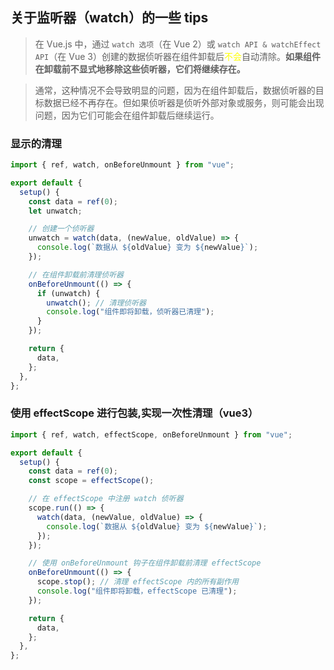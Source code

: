## 关于监听器（watch）的一些 tips

> 在 Vue.js 中，通过 `watch 选项`（在 Vue 2）或 `watch API & watchEffect API`（在 Vue 3）创建的数据侦听器在组件卸载后<font color=yellow>不会</font>自动清除。**如果组件在卸载前不显式地移除这些侦听器，它们将继续存在。**

> 通常，这种情况不会导致明显的问题，因为在组件卸载后，数据侦听器的目标数据已经不再存在。但如果侦听器是侦听外部对象或服务，则可能会出现问题，因为它们可能会在组件卸载后继续运行。

### 显示的清理

```js
import { ref, watch, onBeforeUnmount } from "vue";

export default {
  setup() {
    const data = ref(0);
    let unwatch;

    // 创建一个侦听器
    unwatch = watch(data, (newValue, oldValue) => {
      console.log(`数据从 ${oldValue} 变为 ${newValue}`);
    });

    // 在组件卸载前清理侦听器
    onBeforeUnmount(() => {
      if (unwatch) {
        unwatch(); // 清理侦听器
        console.log("组件即将卸载，侦听器已清理");
      }
    });

    return {
      data,
    };
  },
};
```

### 使用 effectScope 进行包装,实现一次性清理（vue3）

```js
import { ref, watch, effectScope, onBeforeUnmount } from "vue";

export default {
  setup() {
    const data = ref(0);
    const scope = effectScope();

    // 在 effectScope 中注册 watch 侦听器
    scope.run(() => {
      watch(data, (newValue, oldValue) => {
        console.log(`数据从 ${oldValue} 变为 ${newValue}`);
      });
    });

    // 使用 onBeforeUnmount 钩子在组件卸载前清理 effectScope
    onBeforeUnmount(() => {
      scope.stop(); // 清理 effectScope 内的所有副作用
      console.log("组件即将卸载，effectScope 已清理");
    });

    return {
      data,
    };
  },
};
```
